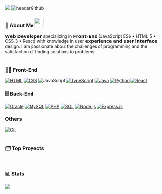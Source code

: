 ![](./headerGithub.png)
![headerGithub](https://github.com/LidiaHerna/LidiaHerna/assets/47499355/22314b10-acab-46b2-a47f-bdf5f756c697)
### 💬 About Me  <img src="https://cultofthepartyparrot.com/parrots/hd/laptop_parrot.gif" width="30" height="30"/> 
𝗪𝗲𝗯 𝗗𝗲𝘃𝗲𝗹𝗼𝗽𝗲𝗿 specializing in 𝗙𝗿𝗼𝗻𝘁-𝗘𝗻𝗱 (JavaScript ES6 • HTML 5 • CSS 3 • React) with knowledge in user 𝗲𝘅𝗽𝗲𝗿𝗶𝗲𝗻𝗰𝗲 𝗮𝗻𝗱 𝘂𝘀𝗲𝗿 𝗶𝗻𝘁𝗲𝗿𝗳𝗮𝗰𝗲 design.
I am passionate about the challenges of programming and the satisfaction of finding solutions to problems.
</br>
</br>
### 👨‍💻 Front-End
  <a href="#"><img alt="HTML" src="https://img.shields.io/badge/HTML-E34F26.svg?logo=html5&logoColor=white"></a>
  <a href="#"><img alt="CSS" src="https://img.shields.io/badge/CSS-1572B6.svg?logo=css3&logoColor=white"></a>
  <a><img alt="JavaScript" src="https://img.shields.io/badge/JavaScript-F7DF1E.svg?logo=javascript&logoColor=black"></a>
  <a href="#"><img alt="TypeScript" src="https://img.shields.io/badge/TypeScript-007ACC.svg?logo=typescript&logoColor=white"></a>
  <a href="#"><img alt="Java" src="https://custom-icon-badges.herokuapp.com/badge/Java-007396.svg?logo=java&logoColor=white"></a>
  <a href="#"><img alt="Python" src="https://img.shields.io/badge/Python-14354C.svg?logo=python&logoColor=white"></a>
  <a href="#"><img alt="React" src="https://img.shields.io/badge/React-20232a.svg?logo=react&logoColor=%2361DAFB"></a>

### 🗄️ Back-End
  <a href="#"><img alt="Oracle" src ="https://img.shields.io/badge/Oracle-F00000.svg?logo=oracle&logoColor=white"></a>
  <a href="#"><img alt="MySQL" src="https://img.shields.io/badge/MySQL-4479A1.svg?logo=MySQL&logoColor=white"></a>
  <a href="#"><img alt="PHP" src="https://img.shields.io/badge/PHP-777BB4.svg?&logo=PHP&logoColor=white"></a> 
  <a href="#"><img alt="SQL" src="https://custom-icon-badges.herokuapp.com/badge/SQL-025E8C.svg?logo=database&logoColor=white"></a>
  <a href="#"><img alt="Node.js" src="https://img.shields.io/badge/Node.js-43853D.svg?logo=node.js&logoColor=white"></a>
  <a href="#"><img alt="Express.js" src="https://img.shields.io/badge/Express.js-404d59.svg?logo=express&logoColor=white"></a>

### Others
  <a href="#"><img alt="Git" src="https://img.shields.io/badge/-Git-black?style=flat-square&logo=git"></a>
</br>
</br>
### 🗂️ Top Proyects

<a href="https://github.com/LidiaHerna">
  <img align="center" src="" />
</a>
</br>
</br>

### 📊 Stats
<a href="http://www.github.com/LidiaHerna"><img src="https://github-readme-streak-stats.herokuapp.com/?user=LidiaHerna&stroke=ffffff&background=22272e&ring=fff675&fire=00D7B4&currStreakNum=ffffff&currStreakLabel=00D7B4&sideNums=ffffff&sideLabels=ffffff&dates=ffffff&hide_border=true" /></a>
  

